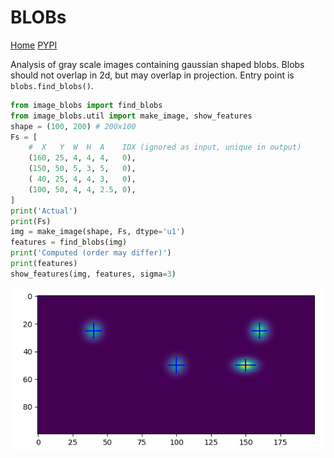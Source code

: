 BLOBs
=====

[Home](https://github.com/mdavidsaver/image-blobs)
[PYPI](https://pypi.org/project/image-blobs/)

Analysis of gray scale images containing gaussian shaped blobs.
Blobs should not overlap in 2d, but may overlap in projection.
Entry point is `blobs.find_blobs()`.

```py
from image_blobs import find_blobs
from image_blobs.util import make_image, show_features
shape = (100, 200) # 200x100
Fs = [
    #  X   Y  W  H  A    IDX (ignored as input, unique in output)
    (160, 25, 4, 4, 4,   0),
    (150, 50, 5, 3, 5,   0),
    ( 40, 25, 4, 4, 3,   0),
    (100, 50, 4, 4, 2.5, 0),
]
print('Actual')
print(Fs)
img = make_image(shape, Fs, dtype='u1')
features = find_blobs(img)
print('Computed (order may differ)')
print(features)
show_features(img, features, sigma=3)
```

![Demo output](https://raw.githubusercontent.com/mdavidsaver/blobs/master/blobsdemo.png)

